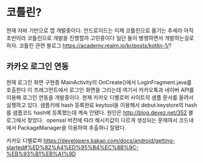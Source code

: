 
# 코틀린?

현재 자바 기반으로 앱 개발중이다. 안드로이드는 이제 코틀린으로 옮기는 추세라 아직 초반이라 코틀린으로 개발을 진행할까 고민중이다
일단 둘이 병행하면서 개발하는걸로 하자.
코틀린 관련 블로그
https://academy.realm.io/kr/posts/kotlin-1/?

## 카카오 로그인 연동
현재 로그인 화면 구현중 MainActivity의 OnCreate()에서 LoginFragment.java를 호출한다 이 프래그먼트에서 로그인 화면을 그리는데  여기서 카카오톡과 네이버 API를 이용해 로그인 연동을 개발중이다.
현재 카카오 디벨로퍼 사이트의 샘플 문서를 올려서 실행하고 있다.
샘플키에 hash 등록완료 keytool을 이용해서 debut.keystore의 hash를 샘플코드 hash에 등록했는데 계속 안됐다. 
원인은 http://blog.devez.net/352 블로그에서 찾았다.  openssl 버전에 따라 해시키값이 다르게 생성되는 문제여서 코드내에서 PackageManager을 이용하여 추출하니 잘됐다.


카카오 디벨로퍼
https://developers.kakao.com/docs/android/getting-started#%ED%82%A4%ED%95%B4%EC%8B%9C-%EB%93%B1%EB%A1%9D
